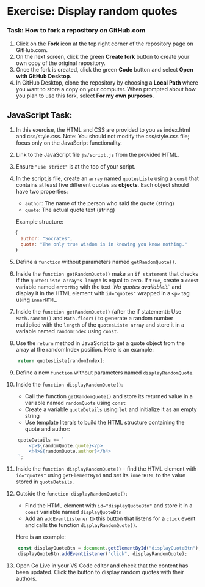 # Exercise: Display random quotes
### Task: How to fork a repository on GitHub.com
1. Click on the **Fork** icon at the top right corner of the repository page on GitHub.com.
2. On the next screen, click the green **Create fork** button to create your own copy of the original repository.
3. Once the fork is created, click the green **Code** button and select **Open with GitHub Desktop**.
4. In GitHub Desktop, clone the repository by choosing a **Local Path** where you want to store a copy on your computer. When prompted about how you plan to use this fork, select **For my own purposes**.

## JavaScript Task:
1. In this exercise, the HTML and CSS are provided to you as index.html and css/style.css.
Note: You should not modify the css/style.css file; focus only on the JavaScript functionality.
2. Link to the JavaScript file `js/script.js` from the provided HTML.
3. Ensure `"use strict"` is at the top of your script.
4. In the script.js file, create an `array` named `quotesListe` using a `const` that contains at least five different quotes as **objects**. Each object should have two properties:
   - `author`: The name of the person who said the quote (string)
   - `quote`: The actual quote text (string)
   
   Example structure:
```javascript
   {
     author: "Socrates",
     quote: "The only true wisdom is in knowing you know nothing."
   }
```

5. Define a `function` without parameters named `getRandomQuote()`.

6. Inside the `function getRandomQuote()` make an `if statement` that checks if the `quotesListe array's length` is equal to zero. If `true`, create a `const` variable named `errorMsg` with the text *'No quotes available!!!'* and display it in the HTML element with `id="quotes"` wrapped in a `<p>` tag using `innerHTML`.

7. Inside the `function getRandomQuote()` (after the if statement):
   Use `Math.random()` and `Math.floor()` to generate a random number multiplied with the `length` of the `quotesListe array` and store it in a variable named `randomIndex` using `const`.

8. Use the `return` method in JavaScript to get a quote object from the array at the randomIndex position. Here is an example:
```javascript
    return quotesListe[randomIndex];
```

9. Define a new `function` without parameters named `displayRandomQuote`.

10. Inside the `function displayRandomQuote()`:
    - Call the function `getRandomQuote()` and store its returned value in a variable named `randomQuote` using `const`
    - Create a variable `quoteDetails` using `let` and initialize it as an empty string
    - Use template literals to build the HTML structure containing the quote and author:
```javascript
    quoteDetails += `
        <p>${randomQuote.quote}</p>
        <h4>${randomQuote.author}</h4>
    `;
```

11. Inside the `function displayRandomQuote()` - find the HTML element with `id="quotes"` using `getElementById` and set its `innerHTML` to the value stored in `quoteDetails`.

12. Outside the `function displayRandomQuote()`:
    - Find the HTML element with `id="displayQuoteBtn"` and store it in a `const` variable named `displayQuoteBtn`
    - Add an `addEventListener` to this button that listens for a `click` event and calls the function `displayRandomQuote()`.
    
    Here is an example:
```javascript
    const displayQuoteBtn = document.getElementById("displayQuoteBtn");
    displayQuoteBtn.addEventListener("click", displayRandomQuote);
```
  
13. Open Go Live in your VS Code editor and check that the content has been updated. Click the button to display random quotes with their authors.